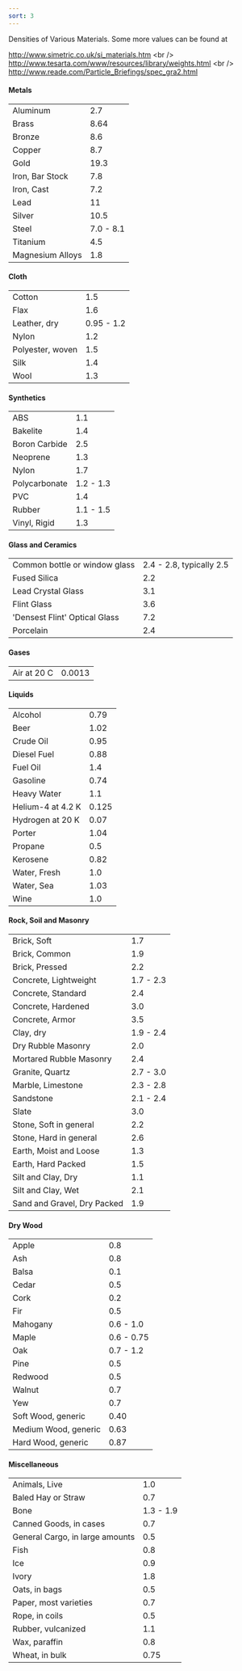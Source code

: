 ```yaml
---
sort: 3
---
```


Densities of Various Materials. Some more values can be found at

<http://www.simetric.co.uk/si_materials.htm> &lt;br /&gt;
<http://www.tesarta.com/www/resources/library/weights.html> &lt;br /&gt;
<http://www.reade.com/Particle_Briefings/spec_gra2.html>

#### Metals

|                  |           |
|------------------|-----------|
| Aluminum         | 2.7       |
| Brass            | 8.64      |
| Bronze           | 8.6       |
| Copper           | 8.7       |
| Gold             | 19.3      |
| Iron, Bar Stock  | 7.8       |
| Iron, Cast       | 7.2       |
| Lead             | 11        |
| Silver           | 10.5      |
| Steel            | 7.0 - 8.1 |
| Titanium         | 4.5       |
| Magnesium Alloys | 1.8       |

#### Cloth

|                  |            |
|------------------|------------|
| Cotton           | 1.5        |
| Flax             | 1.6        |
| Leather, dry     | 0.95 - 1.2 |
| Nylon            | 1.2        |
| Polyester, woven | 1.5        |
| Silk             | 1.4        |
| Wool             | 1.3        |

#### Synthetics

|               |           |
|---------------|-----------|
| ABS           | 1.1       |
| Bakelite      | 1.4       |
| Boron Carbide | 2.5       |
| Neoprene      | 1.3       |
| Nylon         | 1.7       |
| Polycarbonate | 1.2 - 1.3 |
| PVC           | 1.4       |
| Rubber        | 1.1 - 1.5 |
| Vinyl, Rigid  | 1.3       |

#### Glass and Ceramics

|                               |                          |
|-------------------------------|--------------------------|
| Common bottle or window glass | 2.4 - 2.8, typically 2.5 |
| Fused Silica                  | 2.2                      |
| Lead Crystal Glass            | 3.1                      |
| Flint Glass                   | 3.6                      |
| 'Densest Flint' Optical Glass | 7.2                      |
| Porcelain                     | 2.4                      |

#### Gases

|             |        |
|-------------|--------|
| Air at 20 C | 0.0013 |

#### Liquids

|                   |       |
|-------------------|-------|
| Alcohol           | 0.79  |
| Beer              | 1.02  |
| Crude Oil         | 0.95  |
| Diesel Fuel       | 0.88  |
| Fuel Oil          | 1.4   |
| Gasoline          | 0.74  |
| Heavy Water       | 1.1   |
| Helium-4 at 4.2 K | 0.125 |
| Hydrogen at 20 K  | 0.07  |
| Porter            | 1.04  |
| Propane           | 0.5   |
| Kerosene          | 0.82  |
| Water, Fresh      | 1.0   |
| Water, Sea        | 1.03  |
| Wine              | 1.0   |

#### Rock, Soil and Masonry

|                             |           |
|-----------------------------|-----------|
| Brick, Soft                 | 1.7       |
| Brick, Common               | 1.9       |
| Brick, Pressed              | 2.2       |
| Concrete, Lightweight       | 1.7 - 2.3 |
| Concrete, Standard          | 2.4       |
| Concrete, Hardened          | 3.0       |
| Concrete, Armor             | 3.5       |
| Clay, dry                   | 1.9 - 2.4 |
| Dry Rubble Masonry          | 2.0       |
| Mortared Rubble Masonry     | 2.4       |
| Granite, Quartz             | 2.7 - 3.0 |
| Marble, Limestone           | 2.3 - 2.8 |
| Sandstone                   | 2.1 - 2.4 |
| Slate                       | 3.0       |
| Stone, Soft in general      | 2.2       |
| Stone, Hard in general      | 2.6       |
| Earth, Moist and Loose      | 1.3       |
| Earth, Hard Packed          | 1.5       |
| Silt and Clay, Dry          | 1.1       |
| Silt and Clay, Wet          | 2.1       |
| Sand and Gravel, Dry Packed | 1.9       |

#### Dry Wood

|                      |            |
|----------------------|------------|
| Apple                | 0.8        |
| Ash                  | 0.8        |
| Balsa                | 0.1        |
| Cedar                | 0.5        |
| Cork                 | 0.2        |
| Fir                  | 0.5        |
| Mahogany             | 0.6 - 1.0  |
| Maple                | 0.6 - 0.75 |
| Oak                  | 0.7 - 1.2  |
| Pine                 | 0.5        |
| Redwood              | 0.5        |
| Walnut               | 0.7        |
| Yew                  | 0.7        |
| Soft Wood, generic   | 0.40       |
| Medium Wood, generic | 0.63       |
| Hard Wood, generic   | 0.87       |

#### Miscellaneous

|                                 |           |
|---------------------------------|-----------|
| Animals, Live                   | 1.0       |
| Baled Hay or Straw              | 0.7       |
| Bone                            | 1.3 - 1.9 |
| Canned Goods, in cases          | 0.7       |
| General Cargo, in large amounts | 0.5       |
| Fish                            | 0.8       |
| Ice                             | 0.9       |
| Ivory                           | 1.8       |
| Oats, in bags                   | 0.5       |
| Paper, most varieties           | 0.7       |
| Rope, in coils                  | 0.5       |
| Rubber, vulcanized              | 1.1       |
| Wax, paraffin                   | 0.8       |
| Wheat, in bulk                  | 0.75      |

